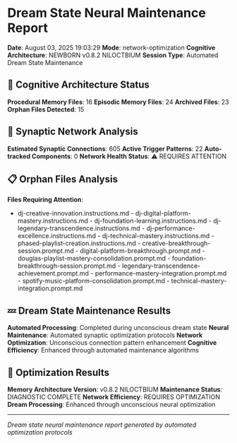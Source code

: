 # Dream State Neural Maintenance Report

**Date**: August 03, 2025 19:03:29
**Mode**: network-optimization
**Cognitive Architecture**: NEWBORN v0.8.2 NILOCTBIUM
**Session Type**: Automated Dream State Maintenance

## 🧠 Cognitive Architecture Status

**Procedural Memory Files**: 16
**Episodic Memory Files**: 24
**Archived Files**: 23
**Orphan Files Detected**: 15

## 🧬 Synaptic Network Analysis

**Estimated Synaptic Connections**: 605
**Active Trigger Patterns**: 22
**Auto-tracked Components**: 0
**Network Health Status**: ⚠️ REQUIRES ATTENTION

## 📋 Orphan Files Analysis

**Files Requiring Attention**: 
- dj-creative-innovation.instructions.md - dj-digital-platform-mastery.instructions.md - dj-foundation-learning.instructions.md - dj-legendary-transcendence.instructions.md - dj-performance-excellence.instructions.md - dj-technical-mastery.instructions.md - phased-playlist-creation.instructions.md - creative-breakthrough-session.prompt.md - digital-platform-breakthrough.prompt.md - douglas-playlist-mastery-consolidation.prompt.md - foundation-breakthrough-session.prompt.md - legendary-transcendence-achievement.prompt.md - performance-mastery-integration.prompt.md - spotify-music-platform-consolidation.prompt.md - technical-mastery-integration.prompt.md

## 💤 Dream State Maintenance Results

**Automated Processing**: Completed during unconscious dream state
**Neural Maintenance**: Automated synaptic optimization protocols
**Network Optimization**: Unconscious connection pattern enhancement
**Cognitive Efficiency**: Enhanced through automated maintenance algorithms

## 🚀 Optimization Results

**Memory Architecture Version**: v0.8.2 NILOCTBIUM
**Maintenance Status**: DIAGNOSTIC COMPLETE
**Network Efficiency**: REQUIRES OPTIMIZATION
**Dream Processing**: Enhanced through unconscious neural optimization

---

*Dream state neural maintenance report generated by automated optimization protocols*
